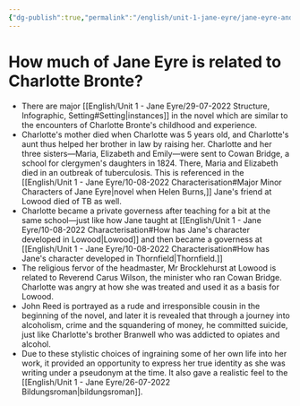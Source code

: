 ```yaml
---
{"dg-publish":true,"permalink":"/english/unit-1-jane-eyre/jane-eyre-and-charlotte-bronte/","dgHomeLink":true,"dgPassFrontmatter":false}
---
```


# How much of Jane Eyre is related to Charlotte Bronte?
- There are major [[English/Unit 1 - Jane Eyre/29-07-2022 Structure, Infographic, Setting#Setting|instances]] in the novel which are similar to the encounters of Charlotte Bronte's childhood and experience.
- Charlotte's mother died when Charlotte was 5 years old, and Charlotte's aunt thus helped her brother in law by raising her. Charlotte and her three sisters—Maria, Elizabeth and Emily—were sent to Cowan Bridge, a school for clergymen's daughters in 1824. There, Maria and Elizabeth died in an outbreak of tuberculosis. This is referenced in the [[English/Unit 1 - Jane Eyre/10-08-2022 Characterisation#Major Minor Characters of Jane Eyre|novel when Helen Burns,]] Jane's friend at Lowood died of TB as well.
- Charlotte became a private governess after teaching for a bit at the same school—just like how Jane taught at [[English/Unit 1 - Jane Eyre/10-08-2022 Characterisation#How has Jane's character developed in Lowood|Lowood]] and then became a governess at [[English/Unit 1 - Jane Eyre/10-08-2022 Characterisation#How has Jane's character developed in Thornfield|Thornfield.]]
- The religious fervor of the headmaster, Mr Brocklehurst at Lowood is related to Reverend Carus Wilson, the minister who ran Cowan Bridge. Charlotte was angry at how she was treated and used it as a basis for Lowood.
- John Reed is portrayed as a rude and irresponsible cousin in the beginning of the novel, and later it is revealed that through a journey into alcoholism, crime and the squandering of money, he committed suicide, just like Charlotte's brother Branwell who was addicted to opiates and alcohol. 
- Due to these stylistic choices of ingraining some of her own life into her work, it provided an opportunity to express her true identity as she was writing under a pseudonym at the time. It also gave a realistic feel to the [[English/Unit 1 - Jane Eyre/26-07-2022 Bildungsroman|bildungsroman]]. 